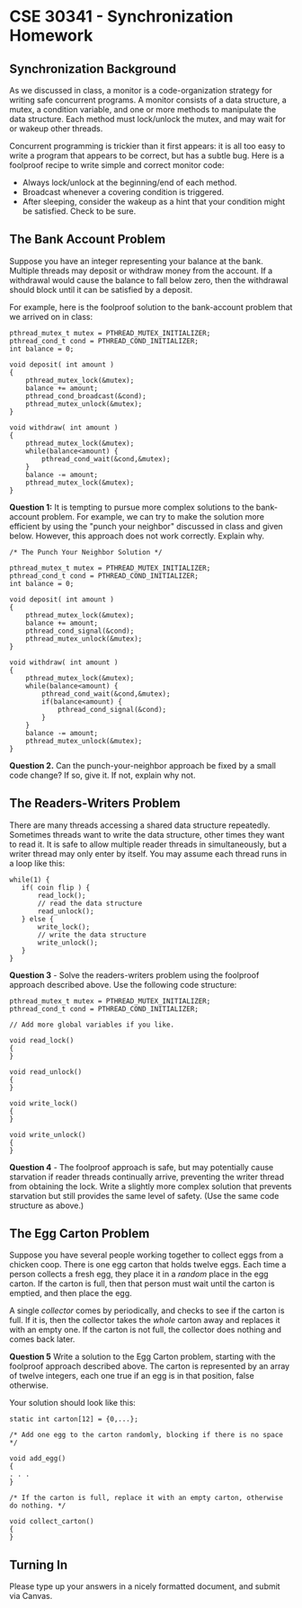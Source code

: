 # CSE 30341 - Synchronization Homework

Synchronization Background
----------

As we discussed in class, a monitor is a code-organization strategy for writing safe concurrent programs.
A monitor consists of a data structure, a mutex, a condition variable,
and one or more methods to manipulate the data structure.
Each method must lock/unlock the mutex, and may wait for or wakeup other threads.

Concurrent programming is trickier than it first appears:
it is all too easy to write a program that appears to be correct, but has a subtle bug.
Here is a foolproof recipe to write simple and correct monitor code:

- Always lock/unlock at the beginning/end of each method.
- Broadcast whenever a covering condition is triggered.
- After sleeping, consider the wakeup as a hint that your condition might be satisfied. Check to be sure. 

The Bank Account Problem
------------------------

Suppose you have an integer representing your balance at the bank.
Multiple threads may deposit or withdraw money from the account.
If a withdrawal would cause the balance to fall below zero,
then the withdrawal should block until it can be satisfied by a deposit.

For example, here is the foolproof solution to the bank-account problem that we arrived on in class:

```
pthread_mutex_t mutex = PTHREAD_MUTEX_INITIALIZER;
pthread_cond_t cond = PTHREAD_COND_INITIALIZER;
int balance = 0;

void deposit( int amount )
{
	pthread_mutex_lock(&mutex);
	balance += amount;
	pthread_cond_broadcast(&cond);
	pthread_mutex_unlock(&mutex);
}

void withdraw( int amount )
{
	pthread_mutex_lock(&mutex);
	while(balance<amount) {
		pthread_cond_wait(&cond,&mutex);
	}
	balance -= amount;
	pthread_mutex_lock(&mutex);
}
```

**Question 1:** It is tempting to pursue more complex solutions to the bank-account problem.
For example, we can try to make the solution more efficient by using the "punch your neighbor"
discussed in class and given below. However, this approach does not work correctly. Explain why.

```
/* The Punch Your Neighbor Solution */

pthread_mutex_t mutex = PTHREAD_MUTEX_INITIALIZER;
pthread_cond_t cond = PTHREAD_COND_INITIALIZER;
int balance = 0;

void deposit( int amount )
{
	pthread_mutex_lock(&mutex);
	balance += amount;
	pthread_cond_signal(&cond);
	pthread_mutex_unlock(&mutex);
}

void withdraw( int amount )
{
	pthread_mutex_lock(&mutex);
	while(balance<amount) {
		pthread_cond_wait(&cond,&mutex);
		if(balance<amount) {
			pthread_cond_signal(&cond);
		}
	}
	balance -= amount;
	pthread_mutex_unlock(&mutex);
}
```

**Question 2.** Can the punch-your-neighbor approach be fixed by a small code change? If so, give it. If not, explain why not.

The Readers-Writers Problem
---------------------------

There are many threads accessing a shared data structure repeatedly.
Sometimes threads want to write the data structure,
other times they want to read it.
It is safe to allow multiple reader threads in simultaneously,
but a writer thread may only enter by itself.
You may assume each thread runs in a loop like this:

```
while(1) {
   if( coin flip ) {
       read_lock();
       // read the data structure
       read_unlock();
   } else {
       write_lock();
       // write the data structure
       write_unlock();
   }
}
```

**Question 3** - Solve the readers-writers problem using the foolproof approach described above. Use the following code structure:

```
pthread_mutex_t mutex = PTHREAD_MUTEX_INITIALIZER;
pthread_cond_t cond = PTHREAD_COND_INITIALIZER;

// Add more global variables if you like.

void read_lock()
{
}

void read_unlock()
{
}

void write_lock()
{
}

void write_unlock()
{
}
```

**Question 4** - The foolproof approach is safe, but may potentially cause starvation
if reader threads continually arrive, preventing the writer thread from obtaining the lock.
Write a slightly more complex solution that prevents starvation but still provides the same level of safety.
(Use the same code structure as above.)

The Egg Carton Problem
---------------------

Suppose you have several people working together to collect eggs from a chicken coop.
There is one egg carton that holds twelve eggs.  Each time a person collects a fresh
egg, they place it in a *random* place in the egg carton.  If the carton is full,
then that person must wait until the carton is emptied, and then place the egg.

A single *collector* comes by periodically, and checks to see if the carton is full.
If it is, then the collector takes the *whole* carton away and replaces it with an empty one.
If the carton is not full, the collector does nothing and comes back later.

**Question 5** Write a solution to the Egg Carton problem, starting with the foolproof approach described above.
The carton is represented by an array of twelve integers, each one true if an egg is in that position, false otherwise.

Your solution should look like this:

```
static int carton[12] = {0,...};

/* Add one egg to the carton randomly, blocking if there is no space */

void add_egg()
{
. . .
}

/* If the carton is full, replace it with an empty carton, otherwise do nothing. */

void collect_carton()
{
}
```

Turning In
----------

Please type up your answers in a nicely formatted document, and submit via Canvas.
